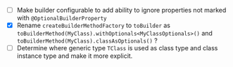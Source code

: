 - [ ] Make builder configurable to add ability to ignore properties not marked with `@OptionalBuilderProperty`
- [x] Rename `createBuilderMethodFactory` to `toBuilder` as `toBuilderMethod(MyClass).withOptionals<MyClassOptionals>()` and `toBuilderMethod(MyClass).classAsOptionals()` ?
- [ ] Determine where generic type `TClass` is used as class type and class instance type and make it more explicit.
